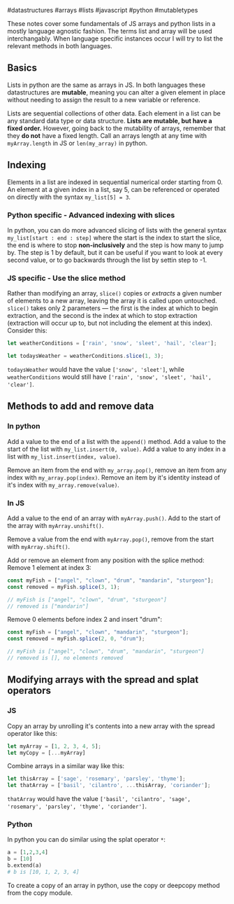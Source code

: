 #datastructures #arrays #lists #javascript #python #mutabletypes

These notes cover some fundamentals of JS arrays and python lists in a mostly language agnostic fashion. The terms list and array will be used interchangably. When language specific instances occur I will try to list the relevant methods in both languages.

## Basics
Lists in python are the same as arrays in JS. In both languages these datastructures are **mutable**, meaning you can alter a given element in place without needing to assign the result to a new variable or reference. 

Lists are sequential collections of other data. Each element in a list can be any standard data type or data structure. **Lists are mutable, but have a fixed order.** However, going back to the mutability of arrays, remember that they **do not** have a fixed length. Call an arrays length at any time with `myArray.length` in JS or `len(my_array)` in python.

## Indexing
Elements in a list are indexed in sequential numerical order starting from 0. An element at a given index in a list, say 5, can be referenced or operated on directly with the syntax `my_list[5] = 3`.

### Python specific - Advanced indexing with slices
In python, you can do more advanced slicing of lists with the general syntax `my_list[start : end : step]` where the start is the index to start the slice, the end is where to stop **non-inclusively** and the step is how many to jump by. The step is 1 by default, but it can be useful if you want to look at every second value, or to go backwards through the list by settin step to -1.

### JS specific - Use the slice method
Rather than modifying an array, `slice()` copies or _extracts_ a given number of elements to a new array, leaving the array it is called upon untouched. `slice()` takes only 2 parameters — the first is the index at which to begin extraction, and the second is the index at which to stop extraction (extraction will occur up to, but not including the element at this index). Consider this:
```js
let weatherConditions = ['rain', 'snow', 'sleet', 'hail', 'clear'];

let todaysWeather = weatherConditions.slice(1, 3);
```
`todaysWeather` would have the value `['snow', 'sleet']`, while `weatherConditions` would still have `['rain', 'snow', 'sleet', 'hail', 'clear']`.

## Methods to add and remove data
### In python
Add a value to the end of a list with the `append()` method. Add a value to the start of the list with `my_list.insert(0, value)`. Add a value to any index in a list with `my_list.insert(index, value)`.

Remove an item from the end with `my_array.pop()`, remove an item from any index with `my_array.pop(index)`. Remove an item by it's identity instead of it's index with `my_array.remove(value)`.

### In JS
Add a value to the end of an array with `myArray.push()`. Add to the start of the array with `myArray.unshift()`.

Remove a value from the end with `myArray.pop()`, remove from the start with `myArray.shift()`.

Add or remove an element from any position with the splice method:
Remove 1 element at index 3:
```js
const myFish = ["angel", "clown", "drum", "mandarin", "sturgeon"];
const removed = myFish.splice(3, 1);

// myFish is ["angel", "clown", "drum", "sturgeon"]
// removed is ["mandarin"]
```
Remove 0 elements before index 2 and insert "drum":
```js
const myFish = ["angel", "clown", "mandarin", "sturgeon"];
const removed = myFish.splice(2, 0, "drum");

// myFish is ["angel", "clown", "drum", "mandarin", "sturgeon"]
// removed is [], no elements removed
```

## Modifying arrays with the spread and splat operators
### JS
Copy an array by unrolling it's contents into a new array with the spread operator like this:
```js
let myArray = [1, 2, 3, 4, 5];
let myCopy = [...myArray]
```
Combine arrays in a similar way like this:
```js
let thisArray = ['sage', 'rosemary', 'parsley', 'thyme'];
let thatArray = ['basil', 'cilantro', ...thisArray, 'coriander'];
```
`thatArray` would have the value `['basil', 'cilantro', 'sage', 'rosemary', 'parsley', 'thyme', 'coriander']`.

### Python
In python you can do similar using the splat operator `*`:
```python
a = [1,2,3,4]
b = [10]
b.extend(a)
# b is [10, 1, 2, 3, 4]
```
 To create a copy of an array in python, use the copy or deepcopy method from the copy module.